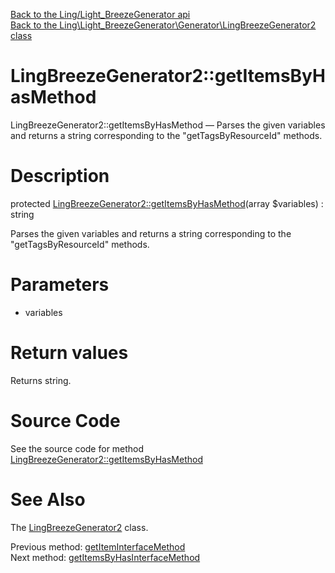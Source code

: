 [Back to the Ling/Light_BreezeGenerator api](https://github.com/lingtalfi/Light_BreezeGenerator/blob/master/doc/api/Ling/Light_BreezeGenerator.md)<br>
[Back to the Ling\Light_BreezeGenerator\Generator\LingBreezeGenerator2 class](https://github.com/lingtalfi/Light_BreezeGenerator/blob/master/doc/api/Ling/Light_BreezeGenerator/Generator/LingBreezeGenerator2.md)


LingBreezeGenerator2::getItemsByHasMethod
================



LingBreezeGenerator2::getItemsByHasMethod — Parses the given variables and returns a string corresponding to the "getTagsByResourceId" methods.




Description
================


protected [LingBreezeGenerator2::getItemsByHasMethod](https://github.com/lingtalfi/Light_BreezeGenerator/blob/master/doc/api/Ling/Light_BreezeGenerator/Generator/LingBreezeGenerator2/getItemsByHasMethod.md)(array $variables) : string




Parses the given variables and returns a string corresponding to the "getTagsByResourceId" methods.




Parameters
================


- variables

    


Return values
================

Returns string.








Source Code
===========
See the source code for method [LingBreezeGenerator2::getItemsByHasMethod](https://github.com/lingtalfi/Light_BreezeGenerator/blob/master/Generator/LingBreezeGenerator2.php#L1360-L1425)


See Also
================

The [LingBreezeGenerator2](https://github.com/lingtalfi/Light_BreezeGenerator/blob/master/doc/api/Ling/Light_BreezeGenerator/Generator/LingBreezeGenerator2.md) class.

Previous method: [getItemInterfaceMethod](https://github.com/lingtalfi/Light_BreezeGenerator/blob/master/doc/api/Ling/Light_BreezeGenerator/Generator/LingBreezeGenerator2/getItemInterfaceMethod.md)<br>Next method: [getItemsByHasInterfaceMethod](https://github.com/lingtalfi/Light_BreezeGenerator/blob/master/doc/api/Ling/Light_BreezeGenerator/Generator/LingBreezeGenerator2/getItemsByHasInterfaceMethod.md)<br>

